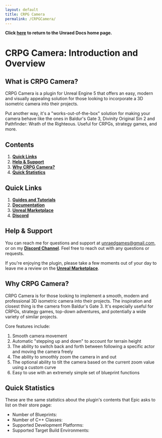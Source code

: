 ```yaml
---
layout: default
title: CRPG Camera
permalink: /CRPGCamera/
---
```

**Click [here](../index.markdown) to return to the Unraed Docs home page.** 

# CRPG Camera: Introduction and Overview
## What is CRPG Camera?
CRPG Camera is a plugin for Unreal Engine 5 that offers an easy, modern and visually appealing solution for those looking to incorporate a 3D isometric camera into their projects. 

Put another way, it's a "works-out-of-the-box" solution for making your camera behave like the ones in Baldur's Gate 3, Divinity Original Sin 2 and Pathfinder: Wrath of the Righteous. Useful for CRPGs, strategy games, and more.  

## Contents 
1. [**Quick Links**]()
2. [**Help & Support**]()
3. [**Why CRPG Camera?**]()
4. [**Quick Statistics**]()

## Quick Links
1. [**Guides and Tutorials**]()
2. [**Documentation**]()
3. [**Unreal Marketplace**]()
4. [**Discord**]()

## Help & Support
You can reach me for questions and support at unraedgames@gmail.com, or on my [**Discord Channel**](https://discord.gg/mf7mGXbePB). Feel free to reach out with any questions or requests. 

If you're enjoying the plugin, please take a few moments out of your day to leave me a review on the [**Unreal Marketplace**](). 

## Why CRPG Camera? 
CRPG Camera is for those looking to implement a smooth, modern and professional 3D isometric camera into their projects. The inspiration and closest thing is the camera from Baldur's Gate 3. It's especially useful for CRPGs, strategy games, top-down adventures, and potentially a wide variety of similar projects.  

Core features include: 
1. Smooth camera movement 
2. Automatic "stepping up and down" to account for terrain height 
3. The ability to switch back and forth between following a specific actor and moving the camera freely 
4. The ability to smoothly zoom the camera in and out
5. The optional ability to tilt the camera based on the current zoom value using a custom curve
6. Easy to use with an extremely simple set of blueprint functions

## Quick Statistics 
These are the same statistics about the plugin's contents that Epic asks to list on their store page: 

- Number of Blueprints: 
- Number of C++ Classes: 
- Supported Development Platforms: 
- Supported Target Build Environments: 